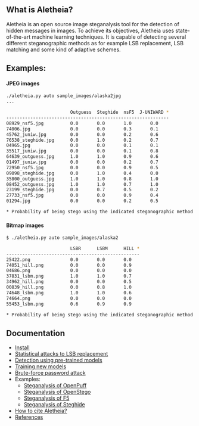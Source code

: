 
## What is Aletheia?

Aletheia is an open source image steganalysis tool for the detection of hidden messages in images. To achieve its objectives, Aletheia uses state-of-the-art machine learning techniques. It is capable of detecting several different steganographic methods as for example LSB replacement, LSB matching and some kind of adaptive schemes.


## Examples:

#### JPEG images
```bash
./aletheia.py auto sample_images/alaska2jpg
...

                        Outguess  Steghide  nsF5  J-UNIWARD *
-------------------------------------------------------------
08929_nsf5.jpg          0.0       0.0       1.0       0.0
74006.jpg               0.0       0.0       0.3       0.1
45762_juniw.jpg         0.0       0.0       0.2       0.6
76538_steghide.jpg      0.0       1.0       0.2       0.7
04965.jpg               0.0       0.0       0.1       0.1
35517_juniw.jpg         0.0       0.0       0.1       0.8
64639_outguess.jpg      1.0       1.0       0.9       0.6
01497_juniw.jpg         0.0       0.0       0.2       0.7
72950_nsf5.jpg          0.0       0.0       0.9       0.5
09098_steghide.jpg      0.0       1.0       0.4       0.0
35800_outguess.jpg      1.0       1.0       0.8       1.0
08452_outguess.jpg      1.0       1.0       0.7       1.0
23199_steghide.jpg      0.0       0.7       0.5       0.2
27733_nsf5.jpg          0.0       0.0       0.9       0.4
01294.jpg               0.0       0.0       0.2       0.5

* Probability of being stego using the indicated steganographic method.

```

#### Bitmap images
```bash
$ ./aletheia.py auto sample_images/alaska2

                        LSBR      LSBM      HILL *
--------------------------------------------------
25422.png               0.0       0.0       0.0
74051_hill.png          0.0       0.0       0.9
04686.png               0.0       0.0       0.0
37831_lsbm.png          1.0       1.0       0.7
34962_hill.png          0.0       0.0       0.5
00839_hill.png          0.0       0.8       1.0
74648_lsbm.png          1.0       1.0       0.6
74664.png               0.0       0.0       0.0
55453_lsbm.png          0.6       0.9       0.9

* Probability of being stego using the indicated steganographic method.
```


## Documentation

- [Install](/doc/INSTALL.md)
- [Statistical attacks to LSB replacement](/doc/LSBR.md)
- [Detection using pre-trained models](/doc/MODELS.md)
- [Training new models](/doc/TRAIN_MODEL.md)
- [Brute-force password attack](/doc/BRUTE-FORCE.md)
- Examples:
	* [Steganalysis of OpenPuff](/doc/OPENPUFF.md)
	* [Steganalysis of OpenStego](/doc/OPENSTEGO.md)
	* [Steganalysis of F5](/doc/F5.md)
	* [Steganalysis of Steghide](/doc/STEGHIDE.md)
- [How to cite Aletheia?](/doc/CITING.md)
- [References](/doc/REFERENCES.md)



